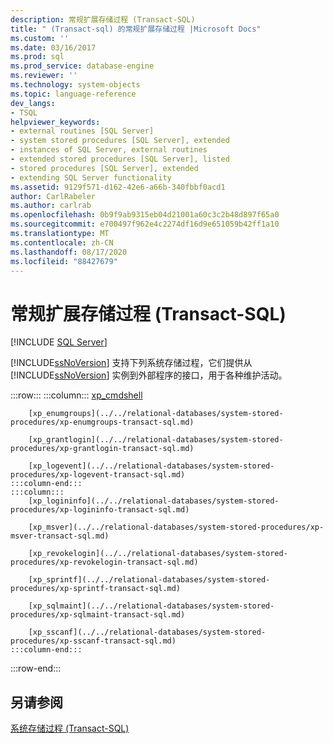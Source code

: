 ```yaml
---
description: 常规扩展存储过程 (Transact-SQL)
title: " (Transact-sql) 的常规扩展存储过程 |Microsoft Docs"
ms.custom: ''
ms.date: 03/16/2017
ms.prod: sql
ms.prod_service: database-engine
ms.reviewer: ''
ms.technology: system-objects
ms.topic: language-reference
dev_langs:
- TSQL
helpviewer_keywords:
- external routines [SQL Server]
- system stored procedures [SQL Server], extended
- instances of SQL Server, external routines
- extended stored procedures [SQL Server], listed
- stored procedures [SQL Server], extended
- extending SQL Server functionality
ms.assetid: 9129f571-d162-42e6-a66b-340fbbf0acd1
author: CarlRabeler
ms.author: carlrab
ms.openlocfilehash: 0b9f9ab9315eb04d21001a60c3c2b48d897f65a0
ms.sourcegitcommit: e700497f962e4c2274df16d9e651059b42ff1a10
ms.translationtype: MT
ms.contentlocale: zh-CN
ms.lasthandoff: 08/17/2020
ms.locfileid: "88427679"
---
```

# <a name="general-extended-stored-procedures-transact-sql"></a>常规扩展存储过程 (Transact-SQL)
[!INCLUDE [SQL Server](../../includes/applies-to-version/sqlserver.md)]

  [!INCLUDE[ssNoVersion](../../includes/ssnoversion-md.md)] 支持下列系统存储过程，它们提供从 [!INCLUDE[ssNoVersion](../../includes/ssnoversion-md.md)] 实例到外部程序的接口，用于各种维护活动。  

:::row:::
    :::column:::
        [xp_cmdshell](../../relational-databases/system-stored-procedures/xp-cmdshell-transact-sql.md)

        [xp_enumgroups](../../relational-databases/system-stored-procedures/xp-enumgroups-transact-sql.md)

        [xp_grantlogin](../../relational-databases/system-stored-procedures/xp-grantlogin-transact-sql.md)

        [xp_logevent](../../relational-databases/system-stored-procedures/xp-logevent-transact-sql.md)
    :::column-end:::
    :::column:::
        [xp_logininfo](../../relational-databases/system-stored-procedures/xp-logininfo-transact-sql.md)

        [xp_msver](../../relational-databases/system-stored-procedures/xp-msver-transact-sql.md)

        [xp_revokelogin](../../relational-databases/system-stored-procedures/xp-revokelogin-transact-sql.md)

        [xp_sprintf](../../relational-databases/system-stored-procedures/xp-sprintf-transact-sql.md)

        [xp_sqlmaint](../../relational-databases/system-stored-procedures/xp-sqlmaint-transact-sql.md)

        [xp_sscanf](../../relational-databases/system-stored-procedures/xp-sscanf-transact-sql.md)
    :::column-end:::
:::row-end:::

## <a name="see-also"></a>另请参阅  
 [系统存储过程 (Transact-SQL)](../../relational-databases/system-stored-procedures/system-stored-procedures-transact-sql.md)  
  
  
